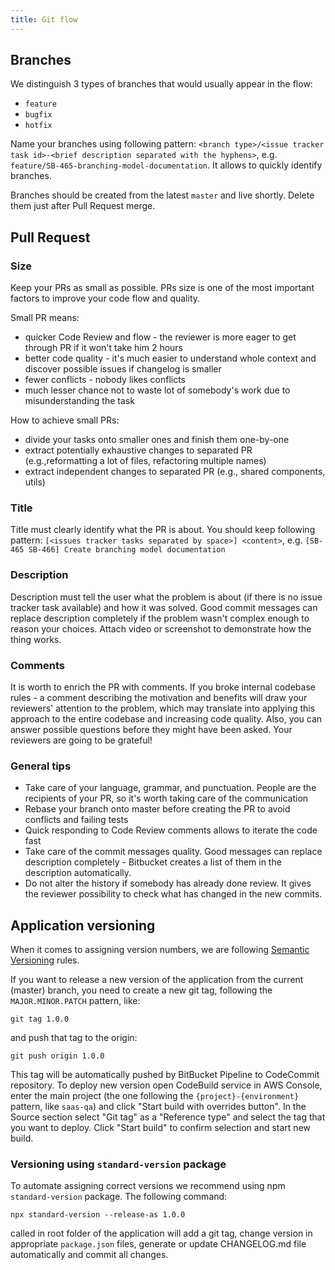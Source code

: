 ```yaml
---
title: Git flow
---
```


## Branches

We distinguish 3 types of branches that would usually appear in the flow:

- `feature`
- `bugfix`
- `hotfix`

Name your branches using following pattern: `<branch type>/<issue tracker task id>-<brief description separated with the hyphens>`, e.g. `feature/SB-465-branching-model-documentation`. It allows to quickly identify branches.

Branches should be created from the latest `master` and live shortly. Delete them just after Pull Request merge.

## Pull Request

### Size

Keep your PRs as small as possible. PRs size is one of the most important factors to improve your code flow and quality.

Small PR means:

- quicker Code Review and flow - the reviewer is more eager to get through PR if it won't take him 2 hours
- better code quality - it's much easier to understand whole context and discover possible issues if changelog is smaller
- fewer conflicts - nobody likes conflicts
- much lesser chance not to waste lot of somebody's work due to misunderstanding the task

How to achieve small PRs:

- divide your tasks onto smaller ones and finish them one-by-one
- extract potentially exhaustive changes to separated PR (e.g.,reformatting a lot of files, refactoring multiple names)
- extract independent changes to separated PR (e.g., shared components, utils)

### Title

Title must clearly identify what the PR is about. You should keep following pattern: `[<issues tracker tasks separated by space>] <content>`, e.g. `[SB-465 SB-466] Create branching model documentation`

### Description

Description must tell the user what the problem is about (if there is no issue tracker task available) and how it was solved. Good commit messages can replace description completely if the problem wasn't complex enough to reason your choices. Attach video or screenshot to demonstrate how the thing works.

### Comments

It is worth to enrich the PR with comments. If you broke internal codebase rules - a comment describing the motivation and benefits will draw your reviewers' attention to the problem, which may translate into applying this approach to the entire codebase and increasing code quality. Also, you can answer possible questions before they might have been asked. Your reviewers are going to be grateful!

### General tips

- Take care of your language, grammar, and punctuation. People are the recipients of your PR, so it's worth taking care of the communication
- Rebase your branch onto master before creating the PR to avoid conflicts and failing tests
- Quick responding to Code Review comments allows to iterate the code fast
- Take care of the commit messages quality. Good messages can replace description completely - Bitbucket creates a list of them in the description automatically.
- Do not alter the history if somebody has already done review. It gives the reviewer possibility to check what has changed in the new commits.

## Application versioning

When it comes to assigning version numbers, we are following [Semantic Versioning](https://semver.org/) rules.

If you want to release a new version of the application from the current (master) branch, you need to create a new git tag, following the `MAJOR.MINOR.PATCH` pattern, like:

```
git tag 1.0.0
```

and push that tag to the origin:

```
git push origin 1.0.0
```

This tag will be automatically pushed by BitBucket Pipeline to CodeCommit repository. To deploy new version open CodeBuild service in AWS Console, enter the main project (the one following the `{project}-{environment}` pattern, like `saas-qa`) and click "Start build with overrides button". In the Source section select "Git tag" as a "Reference type" and select the tag that you want to deploy. Click "Start build" to confirm selection and start new build.

### Versioning using `standard-version` package

To automate assigning correct versions we recommend using npm `standard-version` package. The following command:

```shell
npx standard-version --release-as 1.0.0
```

called in root folder of the application will add a git tag, change version in appropriate `package.json` files,
generate or update CHANGELOG.md file automatically and commit all changes.
